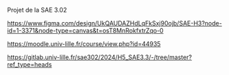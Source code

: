 Projet de la SAE 3.02

https://www.figma.com/design/UkQAUDAZHdLqFkSxj90ojb/SAE-H3?node-id=1-3371&node-type=canvas&t=osT8MnRokfxtrZqo-0

https://moodle.univ-lille.fr/course/view.php?id=44935

https://gitlab.univ-lille.fr/sae302/2024/H5_SAE3.3/-/tree/master?ref_type=heads

